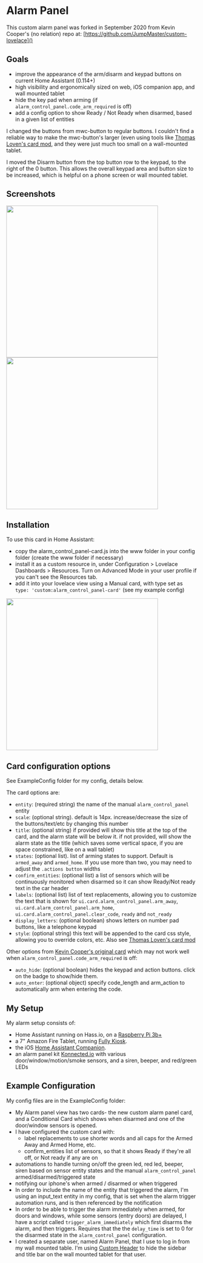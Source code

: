 # Alarm Panel

This custom alarm panel was forked in September 2020 from Kevin Cooper's (no relation) repo at:
[https://github.com/JumpMaster/custom-lovelace]()

## Goals

* improve the appearance of the arm/disarm and keypad buttons on current Home Assistant (0.114+)
* high visibility and ergonomically sized on web, iOS companion app, and wall mounted tablet
* hide the key pad when arming (if `alarm_control_panel.code_arm_required` is off)
* add a config option to show Ready / Not Ready when disarmed, based in a given list of entities

I changed the buttons from mwc-button to regular buttons. I couldn't find a reliable way to make the mwc-button's larger (even using tools like [Thomas Loven's card mod](https://github.com/thomasloven/lovelace-card-mod), and they were just much too small on a wall-mounted tablet.

I moved the Disarm button from the top button row to the keypad, to the right of the 0 button. This allows the overall keypad area and button size to be increased, which is helpful on a phone screen or wall mounted tablet.

## Screenshots

<img src="https://github.com/jcooper-korg/AlarmPanel/blob/master/Screenshots/Disarmed-not-ready.png?raw=true" width="400">
<img src="https://github.com/jcooper-korg/AlarmPanel/blob/master/Screenshots/Armed-home.png?raw=true" width="400">

## Installation

To use this card in Home Assistant:

* copy the alarm_control_panel-card.js into the www folder in your config folder (create the www folder if necessary)
* install it as a custom resource in, under Configuration > Lovelace Dashboards > Resources.  Turn on Advanced Mode in your user profile if you can't see the Resources tab.
* add it into your lovelace view using a Manual card, with type set as `type: 'custom:alarm_control_panel-card'` (see my example config)

<img src="https://github.com/jcooper-korg/AlarmPanel/blob/master/Screenshots/Installation-Resource.png?raw=true" width="400">


## Card configuration options

See ExampleConfig folder for my config, details below.

The card options are:

* `entity`: (required string) the name of the manual `alarm_control_panel` entity
* `scale`: (optional string). default is 14px. increase/decrease the size of the buttons/text/etc by changing this number
* `title`: (optional string) if provided will show this title at the top of the card, and the alarm state will be below it. if not provided, will show the alarm state as the title (which saves some vertical space, if you are space constrained, like on a wall tablet)
* `states`: (optional list). list of arming states to support. Default is `armed_away` and `armed_home`. If you use more than two, you may need to adjust the `.actions button` widths 
* `confirm_entities`: (optional list) a list of sensors which will be continuously monitored when disarmed so it can show Ready/Not ready text in the car header
* `labels`: (optional list) list of text replacements, allowing you to customize the text that is shown for `ui.card.alarm_control_panel.arm_away`, `ui.card.alarm_control_panel.arm_home`, `ui.card.alarm_control_panel.clear_code`, `ready` and `not_ready` 
* `display_letters`: (optional boolean) shows letters on number pad buttons, like a telephone keypad
* `style`: (optional string) this text will be appended to the card css style, allowing you to override colors, etc. Also see [Thomas Loven's card mod](https://github.com/thomasloven/lovelace-card-mod)


Other options from [Kevin Cooper's original card](https://github.com/JumpMaster/custom-lovelace/tree/master/alarm_control_panel-card) which may  not work well when `alarm_control_panel.code_arm_required` is off:

* `auto_hide`: (optional boolean) hides the keypad and action buttons. click on the badge to show/hide them.  
* `auto_enter`: (optional object) specify code_length and arm_action to automatically arm when entering the code.  

## My Setup

My alarm setup consists of:

* Home Assistant running on Hass.io, on a [Raspberry Pi 3b+](https://www.raspberrypi.org/products/raspberry-pi-3-model-b-plus/)
* a 7" Amazon Fire Tablet, running [Fully Kiosk](https://www.fully-kiosk.com).
* the iOS [Home Assistant Companion](https://apps.apple.com/us/app/home-assistant/id1099568401).
* an alarm panel kit [Konnected.io](https://konnected.io/collections/shop-now) with various door/window/motion/smoke sensors, and a siren, beeper, and red/green LEDs

## Example Configuration
My config files are in the ExampleConfig folder:

* My Alarm panel view has two cards- the new custom alarm panel card, and a Conditional Card which shows when disarmed and one of the door/window sensors is opened.
* I have configured the custom card with:
	* label replacements to use shorter words and all caps for the Armed Away and Armed Home, etc.
	* confirm_entities list of sensors, so that it shows Ready if they're all off, or Not ready if any are on
* automations to handle turning on/off the green led, red led, beeper, siren based on sensor entity states and the manual `alarm_control_panel` armed/disarmed/triggered state
* notifying our iphone's when armed / disarmed or when triggered
* In order to include the name of the entity that triggered the alarm, I'm using an input_text entity in my config, that is set when the alarm trigger automation runs, and is then referenced by the notification
* In order to be able to trigger the alarm immediately when armed, for doors and windows, while some sensors (entry doors) are delayed, I have a script called `trigger_alarm_immediately` which first disarms the alarm, and then triggers. Requires that the the `delay_time` is set to 0 for the disarmed state in the `alarm_control_panel` configuration.
* I created a separate user, named Alarm Panel, that I use to log in from my wall mounted table.  I'm using [Custom Header](https://maykar.github.io/custom-header/) to hide the sidebar and title bar on the wall mounted tablet for that user.
